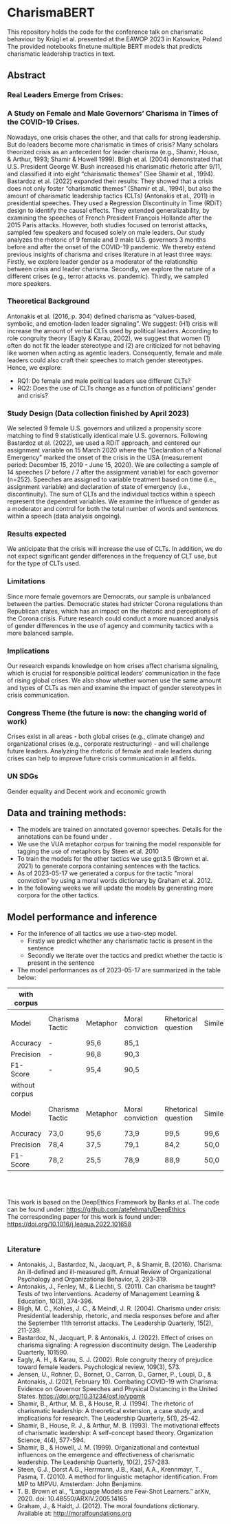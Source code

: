 # CharismaBERT
This repository holds the code for the conference talk on charismatic behaviour by Krügl et al. presented at the EAWOP 2023 in Katowice, Poland <br />
The provided notebooks finetune multiple BERT models that predicts charismatic leadership tractics in text.<br />

## Abstract
### Real Leaders Emerge from Crises: 
### A Study on Female and Male Governors’ Charisma in Times of the COVID-19 Crises. 
Nowadays, one crisis chases the other, and that calls for strong leadership. But do leaders become more charismatic in times of crisis? Many scholars theorized crisis as an antecedent for leader charisma (e.g., Shamir, House, & Arthur, 1993; Shamir & Howell 1999). Bligh et al. (2004) demonstrated that U.S. President George W. Bush increased his charismatic rhetoric after 9/11, and classified it into eight “charismatic themes” (See Shamir et al., 1994).
Bastardoz et al. (2022) expanded their results: They showed that a crisis does not only foster “charismatic themes” (Shamir et al., 1994), but also the amount of charismatic leadership tactics (CLTs) (Antonakis et al., 2011) in presidential speeches. They used a Regression Discontinuity in Time (RDiT) design to identify the causal effects. They extended generalizability, by examining the speeches of French President François Hollande after the 2015 Paris attacks. However, both studies focused on terrorist attacks, sampled few speakers and focused solely on male leaders. 
Our study analyzes the rhetoric of 9 female and 9 male U.S. governors 3 months before and after the onset of the COVID-19 pandemic. We thereby extend previous insights of charisma and crises literature in at least three ways: Firstly, we explore leader gender as a moderator of the relationship between crisis and leader charisma. Secondly, we explore the nature of a different crises (e.g., terror attacks vs. pandemic). Thirdly, we sampled more speakers. 
### Theoretical Background
Antonakis et al. (2016, p. 304) defined charisma as “values-based, symbolic, and emotion-laden leader signaling”.  We suggest: (H1) crisis will increase the amount of verbal CLTs used by political leaders. 
According to role congruity theory (Eagly & Karau, 2002), we suggest that women (1) often do not fit the leader stereotype and (2) are criticized for not behaving like women when acting as agentic leaders. Consequently, female and male leaders could also craft their speeches to match gender stereotypes. Hence, we explore:
- RQ1: Do female and male political leaders use different CLTs?
- RQ2: Does the use of CLTs change as a function of politicians’ gender and crisis?
### Study Design (Data collection finished by April 2023)
We selected 9 female U.S. governors and utilized a propensity score matching to find 9 statistically identical male U.S. governors. Following Bastardoz et al. (2022), we used a RDiT approach, and centered our assignment variable on 15 March 2020 where the “Declaration of a National Emergency” marked the onset of the crisis in the USA (measurement period: December 15, 2019 - June 15, 2020). We are collecting a sample of 14 speeches (7 before / 7 after the assignment variable) for each governor (n=252). Speeches are assigned to variable treatment based on time (i.e., assignment variable) and declaration of state of emergency (i.e., discontinuity). The sum of CLTs and the individual tactics within a speech represent the dependent variables. We examine the influence of gender as a moderator and control for both the total number of words and sentences within a speech (data analysis ongoing).
### Results expected
We anticipate that the crisis will increase the use of CLTs. In addition, we do not expect significant gender differences in the frequency of CLT use, but for the type of CLTs used.
### Limitations 
Since more female governors are Democrats, our sample is unbalanced between the parties. Democratic states had stricter Corona regulations than Republican states, which has an impact on the rhetoric and perceptions of the Corona crisis.
Future research could conduct a more nuanced analysis of gender differences in the use of agency and community tactics with a more balanced sample.
### Implications
Our research expands knowledge on how crises affect charisma signaling, which is crucial for responsible political leaders’ communication in the face of rising global crises.
We also show whether women use the same amount and types of CLTs as men and examine the impact of gender stereotypes in crisis communication.
### Congress Theme (the future is now: the changing world of work)
Crises exist in all areas - both global crises (e.g., climate change) and organizational crises (e.g., corporate restructuring) - and will challenge future leaders. Analyzing the rhetoric of female and male leaders during crises can help to improve future crisis communication in all fields.
### UN SDGs
Gender equality and Decent work and economic growth
## Data and training methods:

- The models are trained on annotated governor speeches. Details for the annotations can be found under . 
- We use the VUA metaphor corpus for training the model responsible for tagging the use of metaphors by Steen et al. 2010
- To train the models for the other tactics we use gpt3.5 (Brown et al. 2021) to generate corpora containing sentences with the tactics.
- As of 2023-05-17 we generated a corpus for the tactic "moral conviction" by using a moral words dictionary by Graham et al. 2012.
- In the following weeks we will update the models by generating more corpora for the other tactics.

## Model performance and inference

- For the inference of all tactics we use a two-step model.
  - Firstly we predict whether any charismatic tactic is present in the sentence
  - Secondly we iterate over the tactics and predict whether the tactic is present in the sentence
- The model performances as of 2023-05-17 are summarized in the table below:

| with corpus    |                 |          |                  |                     |        |                     |          |                   |      |            |                             |                           |
|----------------|-----------------|----------|------------------|---------------------|--------|---------------------|----------|-------------------|------|------------|-----------------------------|---------------------------|
| Model          | Charisma Tactic | Metaphor | Moral conviction | Rhetorical question | Simile | confidence in goals | Contrast | Stories/Anecdotes | List | Repetition | Sentiment of the collective | Setting high expectations |
| Accuracy       | -               |     95,6 |             85,1 |                     |        |                     |          |                   |      |            |                             |                           |
| Precision      | -               |     96,8 |             90,3 |                     |        |                     |          |                   |      |            |                             |                           |
| F1-Score       | -               |     95,4 |             90,5 |                     |        |                     |          |                   |      |            |                             |                           |
| without corpus |                 |          |                  |                     |        |                     |          |                   |      |            |                             |                           |
| Model          | Charisma Tactic | Metaphor | Moral conviction | Rhetorical question | Simile | confidence in goals | Contrast | Stories/Anecdotes | List | Repetition | Sentiment of the collective | Setting high expectations |
| Accuracy       |            73,0 |     95,6 |             73,9 |                99,5 |   99,6 |                94,7 |     89,0 |              97,0 | 92,9 |       80,0 |                        92,7 |                      89,0 |
| Precision      |            78,4 |     37,5 |             79,1 |                84,2 |   50,0 |                64,5 |     51,4 |              65,1 | 80,6 |       65,8 |                        98,7 |                      56,8 |
| F1-Score       |            78,2 |     25,5 |             78,9 |                88,9 |   50,0 |                48,8 |     44,9 |              54,4 | 78,4 |       62,7 |                        38,3 |                      53,5 |
<br />
<br />

This work is based on the DeepEthics Framework by Banks et al. The code can be found under: https://github.com/atefehmah/DeepEthics <br />
The corresponding paper for this work is found under: https://doi.org/10.1016/j.leaqua.2022.101658 <br />
<br />


### Literature<br />
- Antonakis, J., Bastardoz, N., Jacquart, P., & Shamir, B. (2016). Charisma: An ill-defined and ill-measured gift. Annual Review of Organizational Psychology and Organizational Behavior, 3, 293-319. <br />
- Antonakis, J., Fenley, M., & Liechti, S. (2011). Can charisma be taught? Tests of two interventions. Academy of Management Learning & Education, 10(3), 374-396.<br />
- Bligh, M. C., Kohles, J. C., & Meindl, J. R. (2004). Charisma under crisis: Presidential leadership, rhetoric, and media responses before and after the September 11th terrorist attacks. The Leadership Quarterly, 15(2), 211-239.<br />
- Bastardoz, N., Jacquart, P. & Antonakis, J. (2022). Effect of crises on charisma signaling: A regression discontinuity design. The Leadership Quarterly, 101590. <br />
- Eagly, A. H., & Karau, S. J. (2002). Role congruity theory of prejudice toward female leaders. Psychological review, 109(3), 573.<br />
- Jensen, U., Rohner, D., Bornet, O., Carron, D., Garner, P., Loupi, D., & Antonakis, J. (2021, February 10). Combating COVID-19 with Charisma: Evidence on Governor Speeches and Physical Distancing in the United States. https://doi.org/10.31234/osf.io/ypqmk<br />
- Shamir, B., Arthur, M. B., & House, R. J. (1994). The rhetoric of charismatic leadership: A theoretical extension, a case study, and implications for research. The Leadership Quarterly, 5(1), 25-42.<br />
- Shamir, B., House, R. J., & Arthur, M. B. (1993). The motivational effects of charismatic leadership: A self-concept based theory. Organization Science, 4(4), 577-594.<br />
- Shamir, B., & Howell, J. M. (1999). Organizational and contextual influences on the emergence and effectiveness of charismatic leadership. The Leadership Quarterly, 10(2), 257-283.<br />
- Steen, G.J., Dorst A.G., Herrmann, J.B., Kaal, A.A., Krennmayr, T., Pasma, T. (2010). A method for linguistic metaphor identification. From MIP to MIPVU. Amsterdam: John Benjamins. <br />
- T. B. Brown et al., “Language Models are Few-Shot Learners.” arXiv, 2020. doi: 10.48550/ARXIV.2005.14165 <br />
- Graham, J., & Haidt, J. (2012). The moral foundations dictionary. Available at: http://moralfoundations.org <br />
